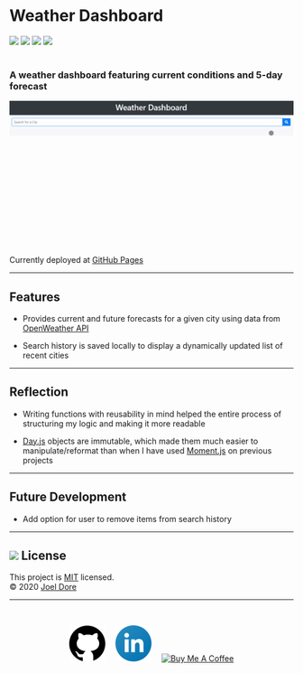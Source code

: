 # Weather Dashboard
<div>
<img src='https://img.shields.io/github/license/joeldore/Weather-Dashboard'>  
<img src='https://img.shields.io/github/repo-size/joeldore/Weather-Dashboard'>  
<img src='https://img.shields.io/github/languages/top/joeldore/Weather-Dashboard'>
<img src='https://img.shields.io/github/last-commit/joeldore/Weather-Dashboard'>
</div>
<br>

### A weather dashboard featuring current conditions and 5-day forecast

![Demo](./Assets/Images/demo.gif)

Currently deployed at [GitHub Pages](https://joeldore.github.io/Weather-Dashboard/)

---
## Features

- Provides current and future forecasts for a given city using data from [OpenWeather API](https://openweathermap.org/api)

- Search history is saved locally to display a dynamically updated list of recent cities

---
## Reflection

- Writing functions with reusability in mind helped the entire process of structuring my logic and making it more readable

- [Day.js](https://day.js.org/) objects are immutable, which made them much easier to manipulate/reformat than when I have used [Moment.js](https://momentjs.com/) on previous projects

---
## Future Development

- Add option for user to remove items from search history

---
## <img src="https://icon-library.com/images/license-icon/license-icon-17.jpg" width="28"> License
This project is [MIT](https://github.com/JoelDore/Weather-Dashboard/blob/main/LICENSE) licensed.  
© 2020 [Joel Dore](https://github.com/JoelDore)  

---
<br>

<div align="center">

[![github](Assets/Images/github.svg)](https://github.com/JoelDore) 
[![linkedin](Assets/Images/linkedin.svg)](http://www.linkedin.com/in/joeldore) 
<a href="https://www.buymeacoffee.com/JoelDore" target="_blank"><img src="https://cdn.buymeacoffee.com/buttons/v2/default-white.png" alt="Buy Me A Coffee" height="32"></a>

</div>
